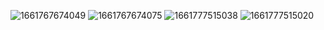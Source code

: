 ![1661767674049](https://user-images.githubusercontent.com/89135778/187206950-309da077-f1dc-4dd0-adfd-7fcc3632556f.jpg)
![1661767674075](https://user-images.githubusercontent.com/89135778/187206948-1d54ec51-60cb-456a-afac-a0ea18887fa5.jpg)
![1661777515038](https://user-images.githubusercontent.com/89135778/187206894-2e42a214-6dad-4936-837f-a731e0505e2c.jpg)
![1661777515020](https://user-images.githubusercontent.com/89135778/187206940-415c98a1-5216-43c1-874b-58727f7f3628.jpg)
